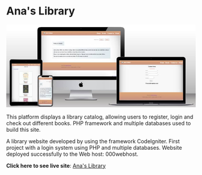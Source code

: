 # Ana's Library
![Ana's Library](https://github.com/anav-dev/CloudApp_finalproject/blob/main/image-library-preview-1%402x.jpg)

This platform displays a library catalog, allowing users to register, login and check out different books. PHP framework and multiple databases used to build this site.

A library website developed by using the framework CodeIgniter. First project with a login system using PHP and multiple databases. Website deployed successfully to the Web host: 000webhost.

**Click here to see live site**: [Ana's Library](https://cloudappnci.000webhostapp.com/)
